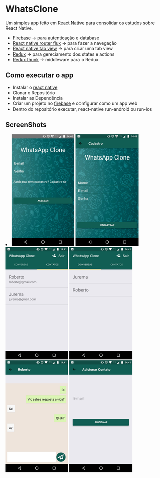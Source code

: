 # WhatsClone

Um simples app feito em [React Native](https://facebook.github.io/react-native/) para consolidar os estudos sobre React Native.
  - [Firebase](https://www.npmjs.com/package/firebase) -> para autenticação e database 
  - [React native router flux](https://github.com/aksonov/react-native-router-flux) -> para fazer a navegação 
  - [React native tab view](https://github.com/react-native-community/react-native-tab-view) -> para criar uma tab view
  - [Redux](https://redux.js.org/) -> para gereciamento dos states e actions
  - [Redux thunk](https://github.com/reduxjs/redux-thunk) -> middleware para o Redux.
  
## Como executar o app

  - Instalar o [react native](https://facebook.github.io/react-native/docs/getting-started)
  - Clonar o Repositório
  - Instalar as Dependência
  - Criar um projeto no [firebase](https://firebase.google.com/?hl=pt-br) e configurar como um app web
  - Dentro do repositório executar, react-native run-android ou run-ios

## ScreenShots
<li>
<img src="screenshots/login.jpeg" width="200">
<img src="screenshots/cadastro.jpeg" width="200">
<img src="screenshots/listacontatos.jpeg" width="200">
<img src="screenshots/listaconversa.jpeg" width="200">
<img src="screenshots/conversa.jpeg" width="200">
<img src="screenshots/novoContato.jpeg" width="200">
</li>
